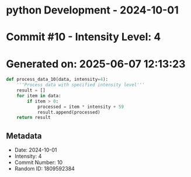 ﻿# python Development - 2024-10-01
# Commit #10 - Intensity Level: 4
# Generated on: 2025-06-07 12:13:23
```python
def process_data_10(data, intensity=4):
    '''Process data with specified intensity level'''
    result = []
    for item in data:
        if item > 0:
            processed = item * intensity + 59
            result.append(processed)
    return result
```
## Metadata
- Date: 2024-10-01
- Intensity: 4
- Commit Number: 10
- Random ID: 1809592384
